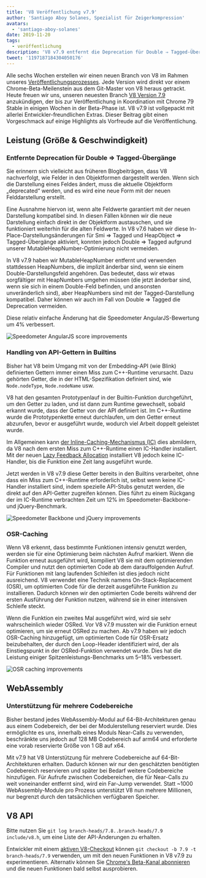 ```yaml
---
title: 'V8 Veröffentlichung v7.9'
author: 'Santiago Aboy Solanes, Spezialist für Zeigerkompression'
avatars:
  - 'santiago-aboy-solanes'
date: 2019-11-20
tags:
  - veröffentlichung
description: 'V8 v7.9 entfernt die Deprecation für Double ⇒ Tagged-Übergänge, ermöglicht das Handling von API-Gettern in Builtins, OSR-Caching und bietet Wasm-Unterstützung für mehrere Codebereiche.'
tweet: '1197187184304050176'
---
```

Alle sechs Wochen erstellen wir einen neuen Branch von V8 im Rahmen unseres [Veröffentlichungsprozesses](/docs/release-process). Jede Version wird direkt vor einem Chrome-Beta-Meilenstein aus dem Git-Master von V8 heraus getrackt. Heute freuen wir uns, unseren neuesten Branch [V8 Version 7.9](https://chromium.googlesource.com/v8/v8.git/+log/branch-heads/7.9) anzukündigen, der bis zur Veröffentlichung in Koordination mit Chrome 79 Stable in einigen Wochen in der Beta-Phase ist. V8 v7.9 ist vollgepackt mit allerlei Entwickler-freundlichen Extras. Dieser Beitrag gibt einen Vorgeschmack auf einige Highlights als Vorfreude auf die Veröffentlichung.

<!--truncate-->
## Leistung (Größe & Geschwindigkeit)

### Entfernte Deprecation für Double ⇒ Tagged-Übergänge

Sie erinnern sich vielleicht aus früheren Blogbeiträgen, dass V8 nachverfolgt, wie Felder in den Objektformen dargestellt werden. Wenn sich die Darstellung eines Feldes ändert, muss die aktuelle Objektform „deprecated“ werden, und es wird eine neue Form mit der neuen Felddarstellung erstellt.

Eine Ausnahme hiervon ist, wenn alte Feldwerte garantiert mit der neuen Darstellung kompatibel sind. In diesen Fällen können wir die neue Darstellung einfach direkt in der Objektform austauschen, und sie funktioniert weiterhin für die alten Feldwerte. In V8 v7.6 haben wir diese In-Place-Darstellungsänderungen für Smi ⇒ Tagged und HeapObject ⇒ Tagged-Übergänge aktiviert, konnten jedoch Double ⇒ Tagged aufgrund unserer MutableHeapNumber-Optimierung nicht vermeiden.

In V8 v7.9 haben wir MutableHeapNumber entfernt und verwenden stattdessen HeapNumbers, die implizit änderbar sind, wenn sie einem Double-Darstellungsfeld angehören. Das bedeutet, dass wir etwas sorgfältiger mit HeapNumbers umgehen müssen (die jetzt änderbar sind, wenn sie sich in einem Double-Feld befinden, und ansonsten unveränderlich sind), aber HeapNumbers sind mit der Tagged-Darstellung kompatibel. Daher können wir auch im Fall von Double ⇒ Tagged die Deprecation vermeiden.

Diese relativ einfache Änderung hat die Speedometer AngularJS-Bewertung um 4% verbessert.

![Speedometer AngularJS score improvements](/_img/v8-release-79/speedometer-angularjs.svg)

### Handling von API-Gettern in Builtins

Bisher hat V8 beim Umgang mit von der Embedding-API (wie Blink) definierten Gettern immer einen Miss zum C++-Runtime verursacht. Dazu gehörten Getter, die in der HTML-Spezifikation definiert sind, wie `Node.nodeType`, `Node.nodeName` usw.

V8 hat den gesamten Prototypenlauf in der Builtin-Funktion durchgeführt, um den Getter zu laden, und ist dann zum Runtime gewechselt, sobald erkannt wurde, dass der Getter von der API definiert ist. Im C++-Runtime wurde die Prototypenkette erneut durchlaufen, um den Getter erneut abzurufen, bevor er ausgeführt wurde, wodurch viel Arbeit doppelt geleistet wurde.

Im Allgemeinen kann [der Inline-Caching-Mechanismus (IC)](https://mathiasbynens.be/notes/shapes-ics) dies abmildern, da V8 nach dem ersten Miss zum C++-Runtime einen IC-Handler installiert. Mit der neuen [Lazy Feedback Allocation](https://v8.dev/blog/v8-release-77#lazy-feedback-allocation) installiert V8 jedoch keine IC-Handler, bis die Funktion eine Zeit lang ausgeführt wurde.

Jetzt werden in V8 v7.9 diese Getter bereits in den Builtins verarbeitet, ohne dass ein Miss zum C++-Runtime erforderlich ist, selbst wenn keine IC-Handler installiert sind, indem spezielle API-Stubs genutzt werden, die direkt auf den API-Getter zugreifen können. Dies führt zu einem Rückgang der im IC-Runtime verbrachten Zeit um 12% im Speedometer-Backbone- und jQuery-Benchmark.

![Speedometer Backbone und jQuery improvements](/_img/v8-release-79/speedometer.svg)

### OSR-Caching

Wenn V8 erkennt, dass bestimmte Funktionen intensiv genutzt werden, werden sie für eine Optimierung beim nächsten Aufruf markiert. Wenn die Funktion erneut ausgeführt wird, kompiliert V8 sie mit dem optimierenden Compiler und nutzt den optimierten Code ab dem darauffolgenden Aufruf. Für Funktionen mit lang laufenden Schleifen ist dies jedoch nicht ausreichend. V8 verwendet eine Technik namens On-Stack-Replacement (OSR), um optimierten Code für die derzeit ausgeführte Funktion zu installieren. Dadurch können wir den optimierten Code bereits während der ersten Ausführung der Funktion nutzen, während sie in einer intensiven Schleife steckt.

Wenn die Funktion ein zweites Mal ausgeführt wird, wird sie sehr wahrscheinlich wieder OSRed. Vor V8 v7.9 mussten wir die Funktion erneut optimieren, um sie erneut OSRed zu machen. Ab v7.9 haben wir jedoch OSR-Caching hinzugefügt, um optimierten Code für OSR-Ersatz beizubehalten, der durch den Loop-Header identifiziert wird, der als Einstiegspunkt in der OSRed-Funktion verwendet wurde. Dies hat die Leistung einiger Spitzenleistungs-Benchmarks um 5–18% verbessert.

![OSR caching improvements](/_img/v8-release-79/osr-caching.svg)

## WebAssembly

### Unterstützung für mehrere Codebereiche

Bisher bestand jedes WebAssembly-Modul auf 64-Bit-Architekturen genau aus einem Codebereich, der bei der Modulerstellung reserviert wurde. Dies ermöglichte es uns, innerhalb eines Moduls Near-Calls zu verwenden, beschränkte uns jedoch auf 128 MB Codebereich auf arm64 und erforderte eine vorab reservierte Größe von 1 GB auf x64.

Mit v7.9 hat V8 Unterstützung für mehrere Codebereiche auf 64-Bit-Architekturen erhalten. Dadurch können wir nur den geschätzten benötigten Codebereich reservieren und später bei Bedarf weitere Codebereiche hinzufügen. Für Aufrufe zwischen Codebereichen, die für Near-Calls zu weit voneinander entfernt sind, wird ein Far-Jump verwendet. Statt ~1000 WebAssembly-Module pro Prozess unterstützt V8 nun mehrere Millionen, nur begrenzt durch den tatsächlichen verfügbaren Speicher.

## V8 API

Bitte nutzen Sie `git log branch-heads/7.8..branch-heads/7.9 include/v8.h`, um eine Liste der API-Änderungen zu erhalten.

Entwickler mit einem [aktiven V8-Checkout](/docs/source-code#using-git) können `git checkout -b 7.9 -t branch-heads/7.9` verwenden, um mit den neuen Funktionen in V8 v7.9 zu experimentieren. Alternativ können Sie [Chrome's Beta-Kanal abonnieren](https://www.google.com/chrome/browser/beta.html) und die neuen Funktionen bald selbst ausprobieren.
